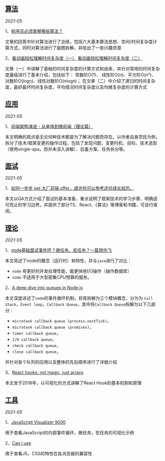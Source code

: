 ## [算法](https://wolf-wolf.github.io/blog_record/article/algorithm/index)

*2021-05*

1、[程序员必须掌握哪些算法？](https://www.zhihu.com/question/23148377)

文章的回答中针对算法进行了总结，包括六大基本算法思想、空间/时间复杂度计算方式，同时对算法进行了脑图拆解，并给出了一些兴趣资源

2、[看动画轻松理解时间复杂度（一）](https://www.cxyxiaowu.com/1996.html)
[看动画轻松理解时间复杂度（二）](https://www.cxyxiaowu.com/1984.html)

文章（一）中讲解了基础的时间复杂度的计算方式和由来，并针对常用的时间复杂度量级进行了基本介绍，包括如下： 常数阶O(1)、 线性阶O(n)、平方阶O(n²)、对数阶O(logn)、线性对数阶O(nlogn)；
在文章（二）中介绍了递归的时间复杂度，最好最坏时间复杂度，平均情况时间复杂度以及均摊复杂度的计算方式


## [应用](https://wolf-wolf.github.io/blog_record/article/apply/index)

*2021-05*

1、[前端架构演进 - 从单体到微前端（理论篇）](https://mp.weixin.qq.com/s/eNC69rNqSR8XtXDmw66bVQ)

本文明确的观点是无论何种技术都是为了解决问题而存在。以作者自身项目为例，拆分了技术/框架变更的操作过程，包括了发现问题、变更时机、目标、技术选型（使用single-spa，但并未深入讲解）、后备方案、任务拆分等。

## [面试](https://wolf-wolf.github.io/blog_record/article/interview/index)

*2021-05*

1、[如何一步步 get 大厂前端 offer，或许你可以参考这份成长经历。](https://mp.weixin.qq.com/s/35GC0FHQ47GjQ7GwbFYtUQ)

本文以QA方式介绍了面试的基本准备，重点说明了框架技术的学习步骤、明确适可而止的学习边界。并提供了部分TS、React、《算法》等博客和书籍，可自行查阅。

## [理论](https://wolf-wolf.github.io/blog_record/article/theory/index)

*2021-05*

1、[node基础面试事件环？微任务、宏任务？一篇带你飞](https://blog.csdn.net/eeewwwddd/article/details/80862682)

本文简述了node的概念（运行时）和特性，并与`java`进行了对比：
 - `node` 有更好的并发处理性能，能更快地I/O操作（操作数据库）
 - `node` 不适用于大型密集CPU预算的服务。

2、[A deep dive into queues in Node.js](https://blog.logrocket.com/a-deep-dive-into-queues-in-node-js/)

本文深度讲述了`node`的事件循环机制，将其拆解为三个模块概念，分为为 `Call Stack`，`Event loop`，`Callback Queue`，其中将`Callback Queue`拆解为以下几部分：
 - `microtask callback queue (process.nextTick)`，
 - `microtask callback queue (promises)`，
 - `timer callback queue`，
 - `I/O callback queue`，
 - `check callback queue`，
 - `close callback queue`，

并针对各个队列的应用以及整体的先后顺序进行了详细介绍

3、[React hooks: not magic, just arrays](https://medium.com/@ryardley/react-hooks-not-magic-just-arrays-cd4f1857236e)

本文发于2018年，以可视化的方式讲解了React Hook的基本机制和原理
## [工具](https://wolf-wolf.github.io/blog_record/article/tools/index)

*2021-05*

1、[JavaScript Visualizer 9000](https://www.jsv9000.app/)

用于查看JavaScript的内部事件循环，微任务，宏任务的可视化示例

2、[Can I use](https://caniuse.com/)

用于查看JS，CSS的特性在各浏览器的兼容性
